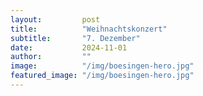 ```yaml
---
layout:			post
title:			"Weihnachtskonzert"
subtitle:		"7. Dezember"
date:			2024-11-01
author:			""
image:			"/img/boesingen-hero.jpg"
featured_image:	"/img/boesingen-hero.jpg"
---
```


